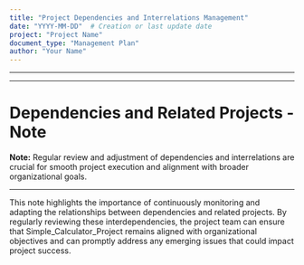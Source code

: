 ```yaml
---
title: "Project Dependencies and Interrelations Management"
date: "YYYY-MM-DD"  # Creation or last update date
project: "Project Name"
document_type: "Management Plan"
author: "Your Name"
---
```

---
---
# Dependencies and Related Projects - Note

**Note:** Regular review and adjustment of dependencies and interrelations are crucial for smooth project execution and alignment with broader organizational goals.

---

This note highlights the importance of continuously monitoring and adapting the relationships between dependencies and related projects. By regularly reviewing these interdependencies, the project team can ensure that Simple_Calculator_Project remains aligned with organizational objectives and can promptly address any emerging issues that could impact project success.